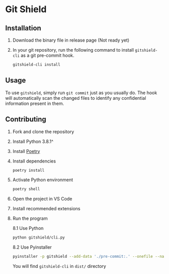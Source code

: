 # Git Shield

## Installation

1. Download the binary file in release page (Not ready yet)
2. In your git repository, run the following command to install `gitshield-cli` as a git pre-commit hook.

    ```bash
    gitshield-cli install
    ```

## Usage

To use `gitshield`, simply run `git commit` just as you usually do. The hook will automatically scan the changed files to identify any confidential information present in them.

## Contributing

1. Fork and clone the repository
2. Install Python 3.8.1^
3. Install [Poetry](https://python-poetry.org/docs/#installing-with-the-official-installer)
4. Install dependencies

    ```bash
    poetry install
    ```

5. Activate Python environment

    ```bash
    poetry shell
    ```

6. Open the project in VS Code
7. Install recommended extensions
8. Run the program

    8.1 Use Python

    ```bash
    python gitshield/cli.py
    ```

    8.2 Use Pyinstaller

    ```bash
    pyinstaller -p gitshield --add-data './pre-commit:.' --onefile --name gitshield-cli gitshield/cli.py
    ```

    You will find `gitshield-cli` in `dist/` directory
